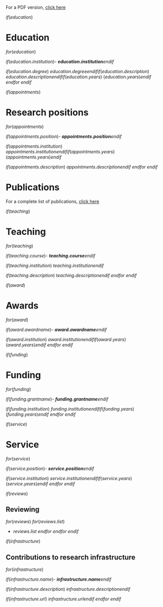 For a PDF version, [click here](assets/cv.pdf)

$if(education)$
# Education

$for(education)$

$if(education.institution)$- **$education.institution$**$endif$

$if(education.degree)$    $education.degree$$endif$$if(education.description)$ $education.description$$endif$$if(education.years)$ ($education.years$)$endif$
$endfor$
$endif$

$if(appointments)$
# Research positions

$for(appointments)$

$if(appointments.position)$- **$appointments.position$**$endif$

$if(appointments.institution)$    $appointments.institution$$endif$$if(appointments.years)$ ($appointments.years$)$endif$

$if(appointments.description)$    $appointments.description$$endif$
$endfor$
$endif$

# Publications 

For a complete list of publications, [click here](pages/publications.html)

$if(teaching)$
# Teaching

$for(teaching)$

$if(teaching.course)$- **$teaching.course$**$endif$

$if(teaching.institution)$    $teaching.institution$$endif$

$if(teaching.description)$    $teaching.description$$endif$
$endfor$
$endif$

$if(award)$
# Awards

$for(award)$

$if(award.awardname)$- **$award.awardname$**$endif$

$if(award.institution)$    $award.institution$$endif$$if(award.years)$ ($award.years$)$endif$
$endfor$
$endif$

$if(funding)$
# Funding

$for(funding)$

$if(funding.grantname)$- **$funding.grantname$**$endif$

$if(funding.institution)$    $funding.institution$$endif$$if(funding.years)$ ($funding.years$)$endif$
$endfor$
$endif$

$if(service)$
# Service

$for(service)$

$if(service.position)$- **$service.position$**$endif$

$if(service.institution)$    $service.institution$$endif$$if(service.years)$ ($service.years$)$endif$
$endfor$
$endif$

$if(reviews)$
## Reviewing

$for(reviews)$
$for(reviews.list)$
- $reviews.list$
$endfor$
$endfor$
$endif$

$if(infrastructure)$
## Contributions to research infrastructure

$for(infrastructure)$

$if(infrastructure.name)$- **$infrastructure.name$**$endif$

$if(infrastructure.description)$    $infrastructure.description$$endif$

$if(infrastructure.url)$    $infrastructure.url$$endif$
$endfor$
$endif$
